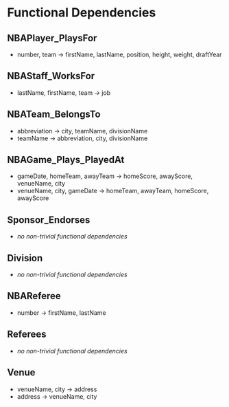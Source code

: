# Functional Dependencies

## NBAPlayer_PlaysFor
* number, team -> firstName, lastName, position, height, weight, draftYear

## NBAStaff_WorksFor
* lastName, firstName, team -> job

## NBATeam_BelongsTo
* abbreviation -> city, teamName, divisionName
* teamName -> abbreviation, city, divisionName

## NBAGame_Plays_PlayedAt
* gameDate, homeTeam, awayTeam -> homeScore, awayScore, venueName, city 
* venueName, city, gameDate -> homeTeam, awayTeam, homeScore, awayScore

## Sponsor_Endorses
* *no non-trivial functional dependencies*

## Division
* *no non-trivial functional dependencies*

## NBAReferee
* number -> firstName, lastName

## Referees
* *no non-trivial functional dependencies*

## Venue
* venueName, city -> address
* address -> venueName, city